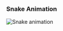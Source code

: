 ### Snake Animation

<img src="https://kavinu1.github.io/Snake-Animation/snake.svg" alt="Snake animation" />
